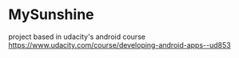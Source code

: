 # MySunshine
project based in udacity's android course
https://www.udacity.com/course/developing-android-apps--ud853
